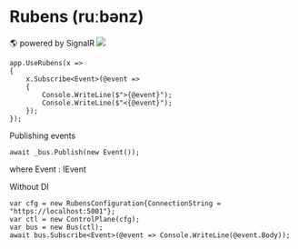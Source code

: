 # Rubens (ruːbənz)
🌎 powered by SignalR
![](https://i.imgur.com/ZRPMZau.png)
```
app.UseRubens(x =>
{
    x.Subscribe<Event>(@event =>
    {
        Console.WriteLine($">{@event}");
        Console.WriteLine($"<{@event}");
    });
});
```
Publishing events
 
```
await _bus.Publish(new Event());
```
 where Event : IEvent


Without DI
```
var cfg = new RubensConfiguration{ConnectionString = "https://localhost:5001"};
var ctl = new ControlPlane(cfg);
var bus = new Bus(ctl);
await bus.Subscribe<Event>(@event => Console.WriteLine(@event.Body));
```
